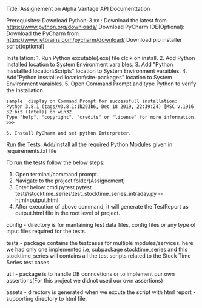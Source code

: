 Title: Assignement on Alpha Vantage API Documenttation

Prerequisites:
	Download Python-3.xx : Download the latest from https://www.python.org/downloads/ 
	Download PyCharm IDE(Optional): Download the PyCharm from https://www.jetbrains.com/pycharm/download/
	Download pip installer script(optional)

Installation:
	1. Run Python excutable(.exe) file clcik on install.
	2. Add Python installed location to System Environment varaibles.
	3. Add "Python insstallled location\Scripts" location to System Environment varaibles.
	4. Add"Python insstallled location\site-packages" location to System Environment varaibles.
	5. Open Command Prompt and type Python to verify the Installation.

	sample  display on Command Prompt for successfull installation: 
	Python 3.8.1 (tags/v3.8.1:1b293b6, Dec 18 2019, 22:39:24) [MSC v.1916 32 bit (Intel)] on win32
	Type "help", "copyright", "credits" or "license" for more information.
	>>>

	6. Install PyCharm and set python Interpreter.

Run the Tests:
Add/Install all the required Python Modules given in requirements.txt file

To run the tests follow the below steps:
1. Open terminal/command prompt.
2. Navigate to the project folder(Assignement)
3. Enter below cmd
	pytest pytest tests\stocktime_series\test_stocktime_series_intraday.py --html=output.html
4. After execution of above command, it will generate the TestReport as output.html file in the root level of project. 

config - directory is for mantaining test data files, config files or any type of input files required for the tests.

tests - package contains the testcases for multiple modules/services. here we had only one implemented i.e, subpackage stocktime_series and this stocktime_series will contains all the test scripts related to the Stock Time Series test cases.

util - package is to handle DB conncetions or to implement our own assertions(For this project we didnot used our own assertions)

assets - directory is generated when we excute the script with html report - supporting directory to html file.